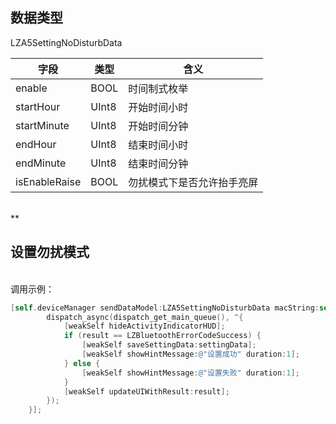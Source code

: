 <a name="D2WIh"></a>
## 数据类型
LZA5SettingNoDisturbData

| 字段 | 类型 | 含义 |
| --- | --- | --- |
| enable | BOOL | 时间制式枚举 |
| startHour | UInt8 | 开始时间小时 |
| startMinute | UInt8 | 开始时间分钟 |
| endHour | UInt8 | 结束时间小时 |
| endMinute | UInt8 | 结束时间分钟 |
| isEnableRaise |  BOOL |  勿扰模式下是否允许抬手亮屏 |


<br />**
<a name="NCJAa"></a>
## 设置勿扰模式

<br />调用示例：
```objectivec
[self.deviceManager sendDataModel:LZA5SettingNoDisturbData macString:self.device.mac completion:^(LZBluetoothErrorCode result, id resp) {
        dispatch_async(dispatch_get_main_queue(), ^{
            [weakSelf hideActivityIndicatorHUD];
            if (result == LZBluetoothErrorCodeSuccess) {
                [weakSelf saveSettingData:settingData];
                [weakSelf showHintMessage:@"设置成功" duration:1];
            } else {
                [weakSelf showHintMessage:@"设置失败" duration:1];
            }
            [weakSelf updateUIWithResult:result];
        });
    }];
```




